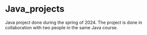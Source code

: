 # Java_projects
Java project done during the spring of 2024. The project is done in collaboration with two people in the same Java course.
